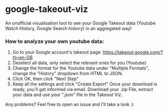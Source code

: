 # google-takeout-viz
An unofficial visualisation tool to see your Google Takeout data (Youtube Watch History, Google Search history) in an aggregated way!

### How to analyze your own youtube data:
1. Go to your Google account's takeout page: https://takeout.google.com/?hl=en-GB
2. Deselect all data, only select the relevant ones for you (Youtube)
3. Change the format for the Youtube data under "Multiple Formats", change the "History" dropdown from HTML to JSON.
4. Click OK, then click "Next Step"
5. Keep all the settings and click "Create Export"
Once your download is ready, you'll get informed via email. Download your .zip File, extract your data and use your ".json" file in the Takeout Viz.

Any problems? Feel free to open an issue and I'll take a look :)
